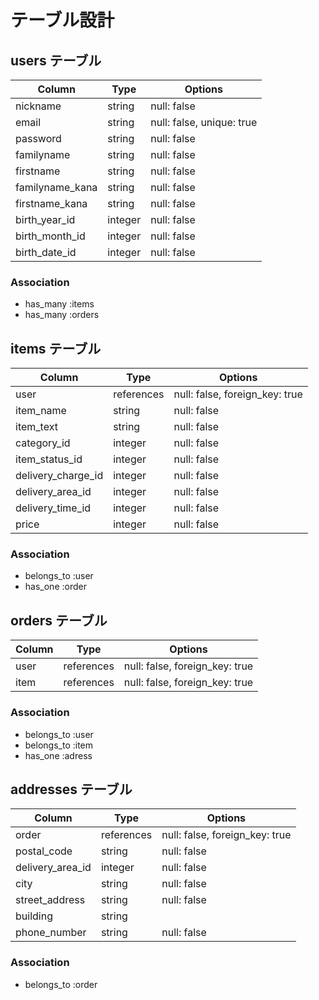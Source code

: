 # テーブル設計

## users テーブル

| Column             | Type    | Options                   |
| ------------------ | ------  | ------------------------- |
| nickname           | string  | null: false               |
| email              | string  | null: false, unique: true |
| password           | string  | null: false               |
| familyname         | string  | null: false               |
| firstname          | string  | null: false               |
| familyname_kana    | string  | null: false               |
| firstname_kana     | string  | null: false               |
| birth_year_id      | integer | null: false               |
| birth_month_id     | integer | null: false               |
| birth_date_id      | integer | null: false               |

### Association
- has_many :items
- has_many :orders


## items テーブル

| Column             | Type       | Options                        |
| ------------------ | ---------- | ------------------------------ |
| user               | references | null: false, foreign_key: true |
| item_name          | string     | null: false                    |
| item_text          | string     | null: false                    |
| category_id        | integer    | null: false                    |
| item_status_id     | integer    | null: false                    |
| delivery_charge_id | integer    | null: false                    |
| delivery_area_id   | integer    | null: false                    |
| delivery_time_id   | integer    | null: false                    |
| price              | integer    | null: false                    |

### Association
- belongs_to :user
- has_one :order


## orders テーブル

| Column             | Type       | Options                        |
| ------------------ | ---------- | ------------------------------ |
| user               | references | null: false, foreign_key: true |
| item               | references | null: false, foreign_key: true |

### Association
- belongs_to :user
- belongs_to :item
- has_one :adress

## addresses テーブル

| Column                | Type       | Options                        |
| --------------------- | ---------- | ------------------------------ |
| order                 | references | null: false, foreign_key: true |
| postal_code           | string     | null: false                    |
| delivery_area_id      | integer    | null: false                    |
| city                  | string     | null: false                    |
| street_address        | string     | null: false                    |
| building              | string     |                                |
| phone_number          | string     | null: false                    |

### Association
- belongs_to :order















